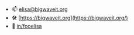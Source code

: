 - 📫 [elisa@bigwaveit.org](elisa@bigwaveit.org)
- 🛠️ [https://bigwaveit.org](https://bigwaveit.org/)
- 🏢 [in/fooelisa](https://www.linkedin.com/in/fooelisa/)

<!--
**fooelisa/fooelisa** is a ✨ _special_ ✨ repository because its `README.md` (this file) appears on your GitHub profile.

Here are some ideas to get you started:

- 🔭 I’m currently working on ...
- 🌱 I’m currently learning ...
- 👯 I’m looking to collaborate on ...
- 🤔 I’m looking for help with ...
- 💬 Ask me about ...
- 📫 How to reach me: ...
- 😄 Pronouns: ...
- ⚡ Fun fact: ...
-->
